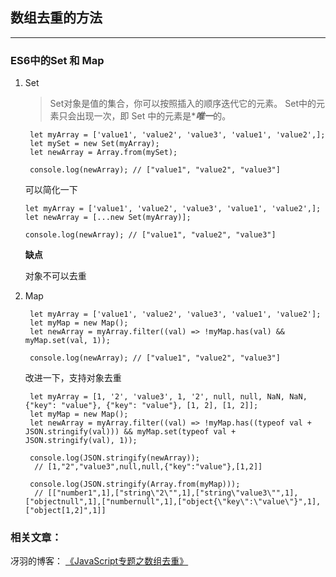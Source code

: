 ## 数组去重的方法
---
### ES6中的Set 和 Map 

1. Set
   > Set对象是值的集合，你可以按照插入的顺序迭代它的元素。 Set中的元素只会出现一次，即 Set 中的元素是****唯一***的。

   ```
    let myArray = ['value1', 'value2', 'value3', 'value1', 'value2',];
    let mySet = new Set(myArray);
    let newArray = Array.from(mySet);

    console.log(newArray); // ["value1", "value2", "value3"]
   ```
    可以简化一下

    ```
    let myArray = ['value1', 'value2', 'value3', 'value1', 'value2',];
    let newArray = [...new Set(myArray)];

    console.log(newArray); // ["value1", "value2", "value3"]
    ```
    **缺点**
    
    对象不可以去重
2. Map
   ```
    let myArray = ['value1', 'value2', 'value3', 'value1', 'value2'];
    let myMap = new Map();
    let newArray = myArray.filter((val) => !myMap.has(val) && myMap.set(val, 1));

    console.log(newArray); // ["value1", "value2", "value3"]
   ```
   改进一下，支持对象去重
   ```
    let myArray = [1, '2', 'value3', 1, '2', null, null, NaN, NaN, {"key": "value"}, {"key": "value"}, [1, 2], [1, 2]];
    let myMap = new Map();
    let newArray = myArray.filter((val) => !myMap.has((typeof val + JSON.stringify(val))) && myMap.set(typeof val + JSON.stringify(val), 1));

    console.log(JSON.stringify(newArray));
     // [1,"2","value3",null,null,{"key":"value"},[1,2]]

    console.log(JSON.stringify(Array.from(myMap)));
     // [["number1",1],["string\"2\"",1],["string\"value3\"",1],["objectnull",1],["numbernull",1],["object{\"key\":\"value\"}",1],["object[1,2]",1]]
   ```

### 相关文章：
冴羽的博客： [《JavaScript专题之数组去重》](https://github.com/mqyqingfeng/Blog/issues/27)
